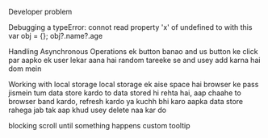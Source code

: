 Developer problem 

Debugging a typeError: connot read property 'x' of undefined
to with this 
var obj = {};
obj?.name?.age


Handling Asynchronous Operations
ek button banao and us button ke click par aapko ek user lekar aana hai random tareeke se and usey add karna hai dom mein 


Working with local storage
local storage ek aise space hai browser ke pass  jismein tum data store kardo to data stored hi rehta hai, aap chaahe to browser band kardo, refresh kardo ya kuchh bhi karo aapka data store rahega jab tak aap khud usey delete naa kar do 

blocking scroll until something happens 
custom tooltip